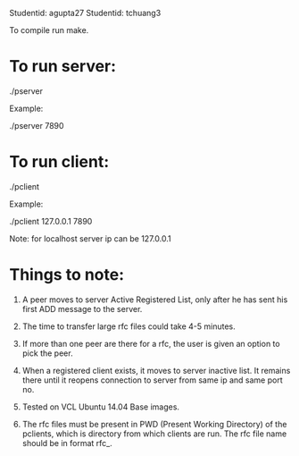 Studentid: agupta27 Studentid: tchuang3

To compile run make.

To run server:
=================================================
./pserver <port number to listen for connections>

Example:

./pserver 7890

To run client:
=================================================
./pclient <server ip> <server port>

Example:

./pclient 127.0.0.1 7890

Note: for localhost server ip can be 127.0.0.1

Things to note:
=================================================

1) A peer moves to server Active Registered List, only after he has sent his first ADD message to the server.

2) The time to transfer large rfc files could take 4-5 minutes.

3) If more than one peer are there for a rfc, the user is given an option to pick the peer.

4) When a registered client exists, it moves to server inactive list. It remains there until it reopens connection to server from same ip and same port no.

5) Tested on VCL Ubuntu 14.04 Base images.

6) The rfc files must be present in PWD (Present Working Directory) of the pclients, which is directory from which clients are run. The rfc file name should be in format rfc_<rfcnumber>.

